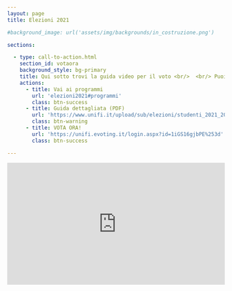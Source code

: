 ```yaml
---
layout: page
title: Elezioni 2021

#background_image: url('assets/img/backgrounds/in_costruzione.png')

sections:

  - type: call-to-action.html
    section_id: votaora
    background_style: bg-primary
    title: Qui sotto trovi la guida video per il voto <br/>  <br/> Puoi votare martedì 11 dalle 9 alle 19 e mercoledì 12 maggio dalle 9 alle 18 su Eligo
    actions:
      - title: Vai ai programmi
        url: 'elezioni2021#programmi'
        class: btn-success
      - title: Guida dettagliata (PDF)
        url: 'https://www.unifi.it/upload/sub/elezioni/studenti_2021_2023/guida_voto_eligo.pdf'
        class: btn-warning
      - title: VOTA ORA!
        url: 'https://unifi.evoting.it/login.aspx?id=1iGS16gjbPE%253d'
        class: btn-success

---
```


<html>
    <style>
      .wrap-element {
        position: relative;
        overflow: hidden;
        padding-top: 56.25%;
      }
      .wrapped-iframe {
        position: absolute;
        top: 0;
        left: 0;
        width: 100%;
        height: 100%;
        border: 0;
      }
    </style>
  <body>
    <div class="wrap-element">
      <iframe class="wrapped-iframe" src="https://www.youtube.com/embed/S-sodvEjJ5k" gesture="media" allow="encrypted-media" allowfullscreen></iframe>
    </div>
  </body>
</html>

